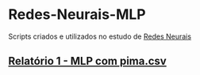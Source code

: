 # Redes-Neurais-MLP
Scripts criados e utilizados no estudo de [Redes Neurais](https://www.ementario.uerj.br/ementa.php?cdg_disciplina=10872)

## [Relatório 1 - MLP com pima.csv](https://gabrielmsilva00.github.io/Redes-Neurais-MLP/)
